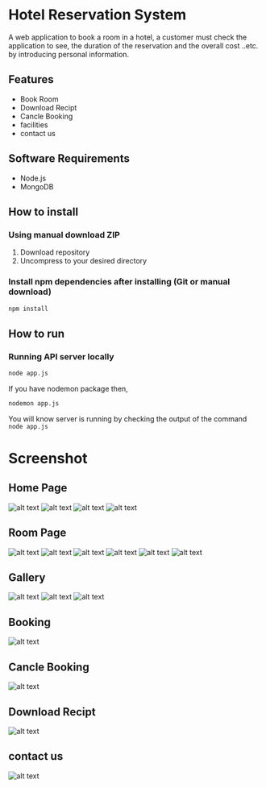 # Hotel Reservation System
A web application to book a room in a hotel, a customer must check the application to see, the duration of the reservation and the overall cost ..etc. by introducing personal information.

## Features

- Book Room
- Download Recipt
- Cancle Booking
- facilities
- contact us

## Software Requirements

- Node.js
- MongoDB

## How to install

### Using manual download ZIP

1.  Download repository
2.  Uncompress to your desired directory

### Install npm dependencies after installing (Git or manual download)

```bash
npm install
```

## How to run

### Running API server locally

```bash
node app.js
```
If you have nodemon package then,

```bash
nodemon app.js
```

You will know server is running by checking the output of the command `node app.js`

# Screenshot
## Home Page
![alt text](ss/1.png)
![alt text](ss/2.png)
![alt text](ss/3.png)
![alt text](ss/4.png)

## Room Page
![alt text](ss/5.png)
![alt text](ss/6.png)
![alt text](ss/7.png)
![alt text](ss/8.png)
![alt text](ss/9.png)
![alt text](ss/17.png)

## Gallery
![alt text](ss/14.png)
![alt text](ss/15.png)
![alt text](ss/16.png)

## Booking
![alt text](ss/10.png)

## Cancle Booking
![alt text](ss/11.png)

## Download Recipt
![alt text](ss/12.png)

## contact us
![alt text](ss/13.png)

